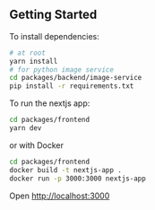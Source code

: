 ## Getting Started

To install dependencies:

```bash
# at root
yarn install
# for python image service
cd packages/backend/image-service
pip install -r requirements.txt
```

To run the nextjs app:
```bash
cd packages/frontend
yarn dev
```

or with Docker
```bash
cd packages/frontend
docker build -t nextjs-app .
docker run -p 3000:3000 nextjs-app
```

Open [http://localhost:3000](http://localhost:3000)
